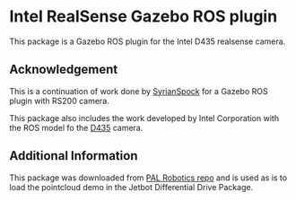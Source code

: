 # Intel RealSense Gazebo ROS plugin

This package is a Gazebo ROS plugin for the Intel D435 realsense camera.
 
## Acknowledgement

This is a continuation of work done by [SyrianSpock](https://github.com/SyrianSpock) for a Gazebo ROS plugin with RS200 camera.

This package also includes the work developed by Intel Corporation with the ROS model fo the [D435](https://github.com/intel-ros/realsense) camera.

## Additional Information

This package was downloaded from [PAL Robotics repo](https://github.com/pal-robotics/realsense_gazebo_plugin) and is used as is to load the pointcloud demo in the Jetbot Differential Drive Package.